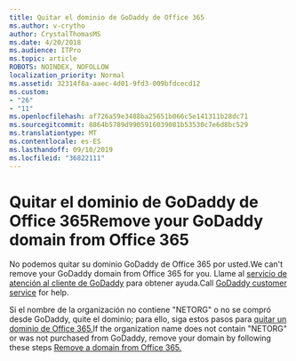 ```yaml
---
title: Quitar el dominio de GoDaddy de Office 365
ms.author: v-crytho
author: CrystalThomasMS
ms.date: 4/20/2018
ms.audience: ITPro
ms.topic: article
ROBOTS: NOINDEX, NOFOLLOW
localization_priority: Normal
ms.assetid: 32314f8a-aaec-4d01-9fd3-009bfdcecd12
ms.custom:
- "26"
- "11"
ms.openlocfilehash: af726a59e3488ba25651b066c5e141311b28dc71
ms.sourcegitcommit: 8864b5789d9905916039081b53530c7e6d8bc529
ms.translationtype: MT
ms.contentlocale: es-ES
ms.lasthandoff: 09/10/2019
ms.locfileid: "36822111"
---
```

# <a name="remove-your-godaddy-domain-from-office-365"></a><span data-ttu-id="5ce80-102">Quitar el dominio de GoDaddy de Office 365</span><span class="sxs-lookup"><span data-stu-id="5ce80-102">Remove your GoDaddy domain from Office 365</span></span>

<span data-ttu-id="5ce80-103">No podemos quitar su dominio GoDaddy de Office 365 por usted.</span><span class="sxs-lookup"><span data-stu-id="5ce80-103">We can't remove your GoDaddy domain from Office 365 for you.</span></span> <span data-ttu-id="5ce80-104">Llame al [servicio de atención al cliente de GoDaddy](https://aka.ms/contact-godaddy) para obtener ayuda.</span><span class="sxs-lookup"><span data-stu-id="5ce80-104">Call [GoDaddy customer service](https://aka.ms/contact-godaddy) for help.</span></span>
  
<span data-ttu-id="5ce80-105">Si el nombre de la organización no contiene "NETORG" o no se compró desde GoDaddy, quite el dominio; para ello, siga estos pasos para [quitar un dominio de Office 365.](https://docs.microsoft.com/office365/admin/get-help-with-domains/remove-a-domain)</span><span class="sxs-lookup"><span data-stu-id="5ce80-105">If the organization name does not contain "NETORG" or was not purchased from GoDaddy, remove your domain by following these steps [Remove a domain from Office 365.](https://docs.microsoft.com/office365/admin/get-help-with-domains/remove-a-domain)</span></span>
  